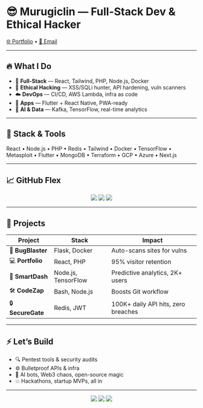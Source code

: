 # 😎 Murugiclin — Full-Stack Dev & Ethical Hacker  
[🌐 Portfolio](https://evaclin.life) • [📧 Email](mailto:murugiclinton62@gmail.com)

---

## 🔥 What I Do

- 🧠 **Full-Stack** — React, Tailwind, PHP, Node.js, Docker  
- 🔐 **Ethical Hacking** — XSS/SQLi hunter, API hardening, vuln scanners  
- ☁️ **DevOps** — CI/CD, AWS Lambda, infra as code  
- 📲 **Apps** — Flutter + React Native, PWA-ready  
- 🤖 **AI & Data** — Kafka, TensorFlow, real-time analytics  

---

## 🧰 Stack & Tools

React • Node.js • PHP • Redis • Tailwind • Docker • TensorFlow • Metasploit • Flutter • MongoDB • Terraform • GCP • Azure • Next.js

---

## 📈 GitHub Flex

<p align="center">
  <img src="https://github-readme-stats.vercel.app/api?username=murugiclin&show_icons=true&theme=radical&hide_border=true" />
  <img src="https://github-readme-stats.vercel.app/api/top-langs/?username=murugiclin&layout=compact&theme=radical&hide_border=true" />
  <img src="https://github-readme-streak-stats.herokuapp.com?user=murugiclin&theme=radical&hide_border=true" />
</p>

---

## 🧪 Projects

| Project | Stack | Impact |
|--------|--------|--------|
| 🔐 **BugBlaster** | Flask, Docker | Auto-scans sites for vulns |
| 💻 **Portfolio** | React, PHP | 95% visitor retention |
| 🤖 **SmartDash** | Node.js, TensorFlow | Predictive analytics, 2K+ users |
| 🛠️ **CodeZap** | Bash, Node.js | Boosts Git workflow |
| 🔒 **SecureGate** | Redis, JWT | 100K+ daily API hits, zero breaches |

---

## ⚡ Let’s Build

- 🔍 Pentest tools & security audits  
- ⚙️ Bulletproof APIs & infra  
- 🧠 AI bots, Web3 chaos, open-source magic  
- 💥 Hackathons, startup MVPs, all in  

---

<p align="center">
  <img src="https://img.shields.io/github/followers/murugiclin?label=Follow&style=social" />
  <img src="https://img.shields.io/github/stars/murugiclin?label=Stars&style=social" />
  <img src="https://img.shields.io/badge/-TryHackMe-FF5733?logo=tryhackme" />
</p>

